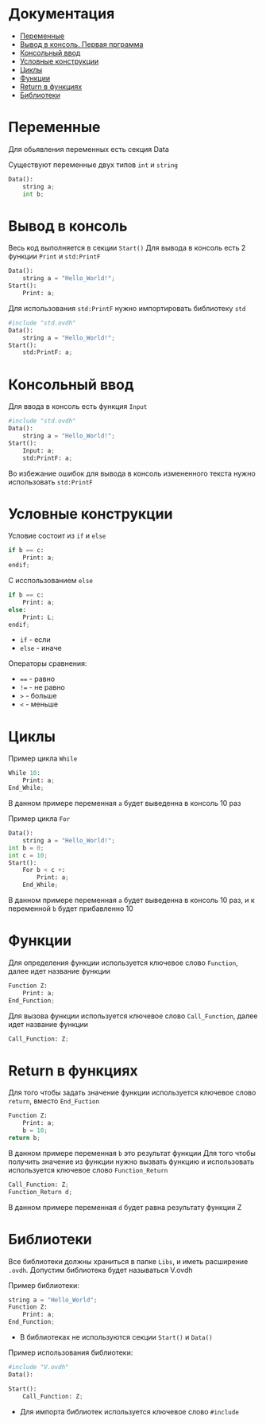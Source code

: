 # Документация
* [Переменные](#Переменные)
* [Вывод в консоль. Первая прграмма](#Вывод-в-консоль)
* [Консольный ввод](#Консольный-ввод)
* [Условные конструкции](#Условные-конструкции)
* [Циклы](#Циклы)
* [Функции](#Функции)
* [Return в функциях](#Return-в-функциях)
* [Библиотеки](#Библиотеки)

# Переменные
Для обьявления переменных есть секция Data

Существуют переменные двух типов `int` и `string`
```python
Data():
    string a;
    int b;
```


# Вывод в консоль
Весь код выполняется в секции `Start()`
Для вывода в консоль есть 2 функции `Print` и `std:PrintF`
```python
Data():
    string a = "Hello_World!";
Start():
    Print: a;
```
Для использования `std:PrintF` нужно импортировать библиотеку `std`
```python
#include "std.ovdh"
Data():
    string a = "Hello_World!";
Start():
    std:PrintF: a;
```

# Консольный ввод
Для ввода в консоль есть функция `Input`
```python
#include "std.ovdh"
Data():
    string a = "Hello_World!";
Start():
    Input: a;
    std:PrintF: a;
```
Во избежание ошибок для вывода в консоль измененного текста нужно использовать `std:PrintF`

# Условные конструкции
Условие состоит из `if` и `else`
```python
if b == c:
    Print: a;
endif;
```
С исспользованием `else`
```python
if b == c:
    Print: a;
else:
    Print: L;
endif;
```
* `if` - если
* `else` - иначе

Операторы сравнения:

* `==` - равно
* `!=` - не равно
* `>` - больше
* `<` - меньше

# Циклы
Пример цикла `While`
```python
While 10:
    Print: a;
End_While;
```
В данном примере переменная `a` будет выведенна в консоль 10 раз

Пример цикла `For`
```python
Data():
    string a = "Hello_World!";
int b = 0;
int c = 10;
Start():
    For b < c +:
        Print: a;
    End_While;
```
В данном примере переменная `a` будет выведенна в консоль 10 раз, и к переменной `b` будет прибавленно 10

# Функции
Для определения функции используется ключевое слово `Function`, далее идет название функции
```python
Function Z:
    Print: a;
End_Function;
```
Для вызова функции используется ключевое слово `Call_Function`, далее идет название функции
```python
Call_Function: Z;
```
# Return в функциях
Для того чтобы задать значение функции используется ключевое слово `return`, вместо `End_Fuction`
```python
Function Z:
    Print: a;
    b = 10;
return b;
```
В данном примере переменная `b` это результат функции
Для того чтобы получить значение из функции нужно вызвать функцию и использовать используется ключевое слово `Function_Return`
```python
Call_Function: Z;
Function_Return d;
```
В данном примере переменная `d` будет равна результату функции Z

# Библиотеки 
Все библиотеки должны храниться в папке `Libs`, и иметь расширение `.ovdh`. Допустим библиотека будет называться V.ovdh

Пример библиотеки:
```python
string a = "Hello_World";
Function Z:
    Print: a;
End_Function;
```
* В библиотеках не используются секции `Start()` и `Data()`

Пример использования библиотеки:
```python
#include "V.ovdh"
Data():

Start():
    Call_Function: Z;
```
* Для импорта библиотек используется ключевое слово `#include`
